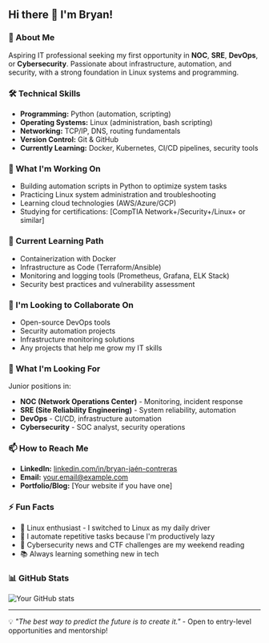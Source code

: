 ## Hi there 👋 I'm Bryan!

### 🎯 About Me
Aspiring IT professional seeking my first opportunity in **NOC**, **SRE**, **DevOps**, or **Cybersecurity**. Passionate about infrastructure, automation, and security, with a strong foundation in Linux systems and programming.

### 🛠️ Technical Skills
- **Programming:** Python (automation, scripting)
- **Operating Systems:** Linux (administration, bash scripting)
- **Networking:** TCP/IP, DNS, routing fundamentals
- **Version Control:** Git & GitHub
- **Currently Learning:** Docker, Kubernetes, CI/CD pipelines, security tools

### 🔭 What I'm Working On
- Building automation scripts in Python to optimize system tasks
- Practicing Linux system administration and troubleshooting
- Learning cloud technologies (AWS/Azure/GCP)
- Studying for certifications: [CompTIA Network+/Security+/Linux+ or similar]

### 🌱 Current Learning Path
- Containerization with Docker
- Infrastructure as Code (Terraform/Ansible)
- Monitoring and logging tools (Prometheus, Grafana, ELK Stack)
- Security best practices and vulnerability assessment

### 👯 I'm Looking to Collaborate On
- Open-source DevOps tools
- Security automation projects
- Infrastructure monitoring solutions
- Any projects that help me grow my IT skills

### 💼 What I'm Looking For
Junior positions in:
- **NOC (Network Operations Center)** - Monitoring, incident response
- **SRE (Site Reliability Engineering)** - System reliability, automation
- **DevOps** - CI/CD, infrastructure automation
- **Cybersecurity** - SOC analyst, security operations

### 📫 How to Reach Me
- **LinkedIn:** [linkedin.com/in/bryan-jaén-contreras](https://www.linkedin.com/in/bryan-ja%C3%A9n-contreras-931a75388/)
- **Email:** your.email@example.com
- **Portfolio/Blog:** [Your website if you have one]

### ⚡ Fun Facts
- 🐧 Linux enthusiast - I switched to Linux as my daily driver
- 🤖 I automate repetitive tasks because I'm productively lazy
- 🔐 Cybersecurity news and CTF challenges are my weekend reading
- 📚 Always learning something new in tech

### 📊 GitHub Stats
![Your GitHub stats](https://github-readme-stats.vercel.app/api?username=xBryanJCx&show_icons=true&theme=radical)

---
💡 *"The best way to predict the future is to create it."* - Open to entry-level opportunities and mentorship!
